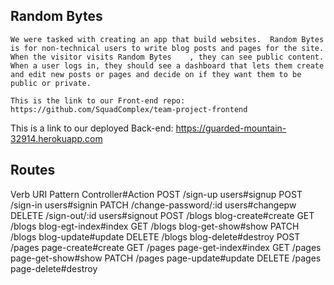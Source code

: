 
## Random Bytes

    We were tasked with creating an app that build websites.  Random Bytes is for non-technical users to write blog posts and pages for the site. When the visitor visits Random Bytes    , they can see public content. When a user logs in, they should see a dashboard that lets them create and edit new posts or pages and decide on if they want them to be public or private.

    This is the link to our Front-end repo: https://github.com/SquadComplex/team-project-frontend
This is a link to our deployed Back-end: https://guarded-mountain-32914.herokuapp.com


## Routes

Verb	URI Pattern	Controller#Action
POST	/sign-up	users#signup
POST	/sign-in	users#signin
PATCH	/change-password/:id	users#changepw
DELETE	/sign-out/:id	users#signout
POST	/blogs	blog-create#create
GET	/blogs	blog-egt-index#index
GET	/blogs	blog-get-show#show
PATCH	/blogs	blog-update#update
DELETE	/blogs	blog-delete#destroy
POST	/pages	page-create#create
GET	/pages	page-get-index#index
GET	/pages	page-get-show#show
PATCH	/pages	page-update#update
DELETE	/pages	page-delete#destroy
